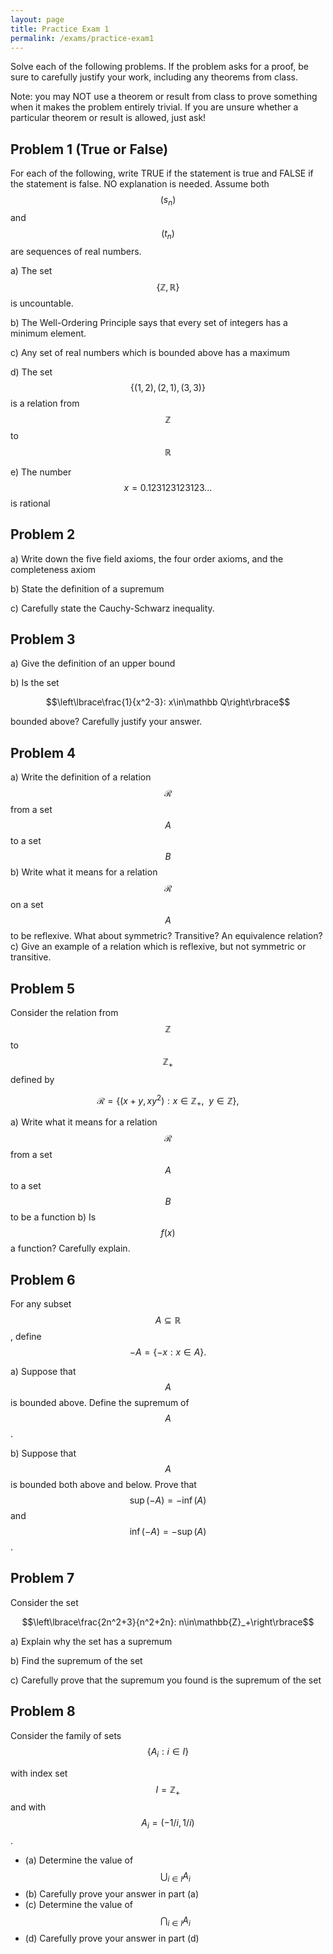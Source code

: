 ```yaml
---
layout: page
title: Practice Exam 1
permalink: /exams/practice-exam1
---
```


Solve each of the following problems.
If the problem asks for a proof, be sure to carefully justify your work, including any theorems from class.

Note: you may NOT use a theorem or result from class to prove something when it makes the problem entirely trivial.  If you are unsure whether a particular theorem or result is allowed, just ask!

## Problem 1 (True or False)
For each of the following, write TRUE if the statement is true and FALSE if the statement is false.  NO explanation is needed.
Assume both $$(s_n)$$ and $$(t_n)$$ are sequences of real numbers.

a) The set $$\{\mathbb{Z},\mathbb{R}\}$$ is uncountable.

b) The Well-Ordering Principle says that every set of integers has a minimum element.

c) Any set of real numbers which is bounded above has a maximum

d) The set $$\{(1,2),(2,1),(3,3)\}$$ is a relation from $$\mathbb{Z}$$ to $$\mathbb{R}$$

e) The number $$x = 0.123123123123\dots$$ is rational

## Problem 2

a) Write down the five field axioms, the four order axioms, and the completeness axiom

b) State the definition of a supremum

c) Carefully state the Cauchy-Schwarz inequality.

## Problem 3

a) Give the definition of an upper bound

b) Is the set

$$\left\lbrace\frac{1}{x^2-3}: x\in\mathbb Q\right\rbrace$$

bounded above?  Carefully justify your answer.

## Problem 4

a) Write the definition of a relation $$\mathcal R$$ from a set $$A$$ to a set $$B$$
b) Write what it means for a relation $$\mathcal R$$ on a set $$A$$ to be reflexive.  What about symmetric?  Transitive?  An equivalence relation?
c) Give an example of a relation which is reflexive, but not symmetric or transitive.

## Problem 5

Consider the relation from $$\mathbb{Z}$$ to $$\mathbb{Z}_+$$ defined by

$$\mathcal R = \{(x+y,xy^2): x\in\mathbb{Z}_+,\ \ y\in\mathbb{Z}\},$$

a) Write what it means for a relation $$\mathcal R$$ from a set $$A$$ to a set $$B$$ to be a function
b) Is $$f(x)$$ a function?  Carefully explain.

## Problem 6

For any subset $$A\subseteq\mathbb{R}$$, define $$-A = \{-x: x\in A\}.$$

a) Suppose that $$A$$ is bounded above.  Define the supremum of $$A$$.

b) Suppose that $$A$$ is bounded both above and below.  Prove that $$\sup(-A) = -\inf(A)$$ and $$\inf(-A)=-\sup(A)$$.

## Problem 7

Consider the set

$$\left\lbrace\frac{2n^2+3}{n^2+2n}: n\in\mathbb{Z}_+\right\rbrace$$

a) Explain why the set has a supremum

b) Find the supremum of the set

c) Carefully prove that the supremum you found is the supremum of the set


## Problem 8

Consider the family of sets $$\{A_i: i\in I\}$$

with index set $$I=\mathbb{Z}_+$$ and with $$A_i = (-1/i,1/i)$$.

* (a) Determine the value of $$\bigcup_{i\in I} A_i$$
* (b) Carefully prove your answer in part (a)
* (c) Determine the value of $$\bigcap_{i\in I} A_i$$
* (d) Carefully prove your answer in part (d)







